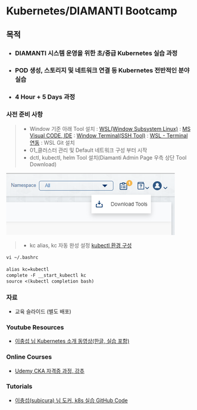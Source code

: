# Kubernetes/DIAMANTI Bootcamp

## 목적

- ### DIAMANTI 시스템 운영을 위한 초/중급 Kubernetes 실습 과정
- ### POD 생성, 스토리지 및 네트워크 연결 등 Kubernetes 전반적인 분야 실습
- ### 4 Hour + 5 Days 과정

### 사전 준비 사항
> * Window 기준 아래 Tool 설치
   : [WSL(Window Subsystem Linux)](https://webdir.tistory.com/541)
   : [MS Visual CODE, IDE](https://webnautes.tistory.com/1197)
   : [Window Terminal(SSH Tool)](https://lts0606.tistory.com/341)
   : [WSL - Terminal 연동](https://docs.microsoft.com/ko-kr/windows/terminal/)
   : WSL Git 설치
> * 01_클러스터 관리 및 Default 네트워크 구성 부터 시작
> * dctl, kubectl, helm Tool 설치(Diamanti Admin Page 우측 상단 Tool Download)

![Tool](./200707DctlTool.png)

> * kc alias, kc 자동 완성 설정 [kubectl 환경 구성](https://kubernetes.io/ko/docs/reference/kubectl/cheatsheet/)

```
vi ~/.bashrc 

alias kc=kubectl
complete -F __start_kubectl kc
source <(kubectl completion bash)
```

### 자료

* 교육 슬라이드 (별도 배포)  

### Youtube Resources
* [이충섭 님 Kubernetes 소개 동영상(한글, 실습 포함)](https://youtu.be/WxzWXqTNdlw)

### Online Courses
* [Udemy CKA 자격증 과정, 강추](https://www.udemy.com/course/certified-kubernetes-administrator-with-practice-tests)


### Tutorials
* [이충섭(subicura) 님 도커, k8s 실습 GitHub Code](https://github.com/subicura/workshop-k8s-basic)
